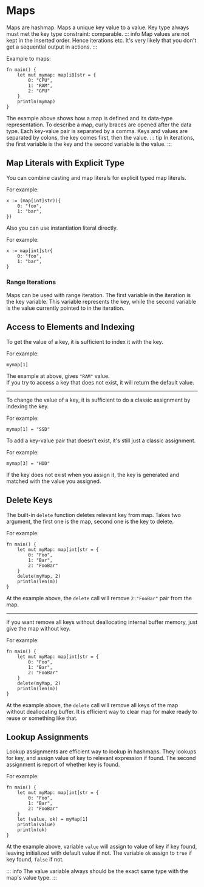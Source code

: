 # Maps
Maps are hashmap. Maps a unique key value to a value. Key type always must met the key type constraint: comparable.
::: info
Map values ​​are not kept in the inserted order. Hence iterations etc. It's very likely that you don't get a sequential output in actions.
:::

Example to maps:
```jule
fn main() {
    let mut mymap: map[i8]str = {
        0: "CPU",
        1: "RAM",
        2: "GPU"
    }
    println(mymap)
}
```
The example above shows how a map is defined and its data-type representation. To describe a map, curly braces are opened after the data type. Each key-value pair is separated by a comma. Keys and values are separated by colons, the key comes first, then the value.
::: tip
In iterations, the first variable is the key and the second variable is the value.
:::

## Map Literals with Explicit Type

You can combine casting and map literals for explicit typed map literals.

For example:
```jule
x := (map[int]str)({
	0: "foo",
	1: "bar",
})
```

Also you can use instantiation literal directly.

For example:
```jule
x := map[int]str{
	0: "foo",
	1: "bar",
}
```

### Range Iterations

Maps can be used with range iteration. The first variable in the iteration is the key variable. This variable represents the key, while the second variable is the value currently pointed to in the iteration.

## Access to Elements and Indexing
To get the value of a key, it is sufficient to index it with the key.

For example:
```jule
mymap[1]
```
The example at above, gives `"RAM"` value.\
If you try to access a key that does not exist, it will return the default value.

---

To change the value of a key, it is sufficient to do a classic assignment by indexing the key.

For example:
```jule
mymap[1] = "SSD"
```

To add a key-value pair that doesn't exist, it's still just a classic assignment.

For example:
```jule
mymap[3] = "HDD"
```
If the key does not exist when you assign it, the key is generated and matched with the value you assigned. 

## Delete Keys

The built-in `delete` function deletes relevant key from map. Takes two argument, the first one is the map, second one is the key to delete.

For example:
```jule
fn main() {
    let mut myMap: map[int]str = {
        0: "Foo",
        1: "Bar",
        2: "FooBar"
    }
    delete(myMap, 2)
    println(len(m))
}
```
At the example above, the `delete` call will remove `2:"FooBar"` pair from the map.

---

If you want remove all keys without deallocating internal buffer memory, just give the map without key.

For example:
```jule
fn main() {
    let mut myMap: map[int]str = {
        0: "Foo",
        1: "Bar",
        2: "FooBar"
    }
    delete(myMap, 2)
    println(len(m))
}
```
At the example above, the `delete` call will remove all keys of the map without deallocating buffer. It is efficient way to clear map for make ready to reuse or something like that.

## Lookup Assignments

Lookup assignments are efficient way to lookup in hashmaps. They lookups for key, and assign value of key to relevant expression if found. The second assignment is report of whether key is found.

For example:
```jule
fn main() {
    let mut myMap: map[int]str = {
        0: "Foo",
        1: "Bar",
        2: "FooBar"
    }
    let (value, ok) = myMap[1]
    println(value)
    println(ok)
}
```
At the example above, variable `value` will assign to value of key if key found, leaving initialized with default value if not. The variable `ok` assign to `true` if key found, `false` if not.

::: info
The value variable always should be the exact same type with the map's value type.
:::